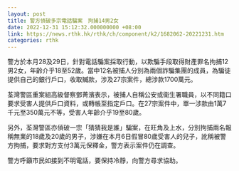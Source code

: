 ```yaml
---
layout: post
title: 警方偵破多宗電話騙案　拘捕14男2女
date: 2022-12-31 15:12:32.000000000 +08:00
link: https://news.rthk.hk/rthk/ch/component/k2/1682062-20221231.htm
categories: rthk
---
```


警方於本月28及29日，針對電話騙案採取行動，以欺騙手段取得財產罪名拘捕12男2女，年齡介乎18至52歲。當中12名被捕人分別為兩個詐騙集團的成員，為騙徒提供自己的銀行戶口，收取贓款，涉及27宗案件，總涉款1700萬元。

荃灣警區重案組高級督察鄧菁濱表示，被捕人自稱公安或衞生署職員，以不同籍口要求受害人提供戶口資料，或轉帳至指定戶口。在27宗案件中，單一涉款由1萬7千元至350萬元不等，受害人年齡介乎19至80歲。

另外，荃灣警區亦偵破一宗「猜猜我是誰」騙案，在旺角及上水，分別拘捕兩名報稱無業的18歲及20歲的男子，涉嫌在本月6日假冒80歲受害人的兒子，訛稱被警方拘捕，要求對方支付3萬元保釋金，警方表示案件仍在調查。  

警方呼籲市民如接到不明電話，要保持冷靜，向警方尋求協助。

